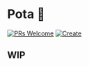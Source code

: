 # Pota :tipping_hand_person:

[![PRs Welcome](https://img.shields.io/badge/PRs-welcome-green.svg)](https://github.com/mediamonks/pota/tree/main/CONTRIBUTING.md)
[![Create](https://badge.fury.io/js/%40mediamonks%2Fpota.svg)](https://www.npmjs.com/package/@pota/create)

## WIP

